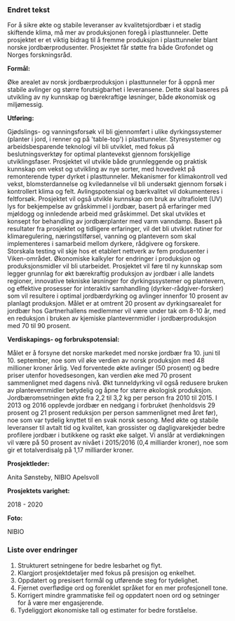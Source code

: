 ### Endret tekst

For å sikre økte og stabile leveranser av kvalitetsjordbær i et stadig skiftende klima, må mer av produksjonen foregå i plasttunneler. Dette prosjektet er et viktig bidrag til å fremme produksjon i plasttunneler blant norske jordbærprodusenter. Prosjektet får støtte fra både Grofondet og Norges forskningsråd.

**Formål:**

Øke arealet av norsk jordbærproduksjon i plasttunneler for å oppnå mer stabile avlinger og større forutsigbarhet i leveransene. Dette skal baseres på utvikling av ny kunnskap og bærekraftige løsninger, både økonomisk og miljømessig.

**Utføring:**

Gjødslings- og vanningsforsøk vil bli gjennomført i ulike dyrkingssystemer (planter i jord, i renner og på 'table-top') i plasttunneler. Styresystemer og arbeidsbesparende teknologi vil bli utviklet, med fokus på beslutningsverktøy for optimal plantevekst gjennom forskjellige utviklingsfaser. Prosjektet vil utvikle både grunnleggende og praktisk kunnskap om vekst og utvikling av nye sorter, med hovedvekt på remonterende typer dyrket i plasttunneler. Mekanismer for klimakontroll ved vekst, blomsterdannelse og kviledannelse vil bli undersøkt gjennom forsøk i kontrollert klima og felt. Avlingspotensial og bærkvalitet vil dokumenteres i feltforsøk. Prosjektet vil også utvikle kunnskap om bruk av ultrafiolett (UV) lys for bekjempelse av gråskimmel i jordbær, basert på erfaringer med mjøldogg og innledende arbeid med gråskimmel. Det skal utvikles et konsept for behandling av jordbærplanter med varm vanndamp. Basert på resultater fra prosjektet og tidligere erfaringer, vil det bli utviklet rutiner for klimaregulering, næringstilførsel, vanning og plantevern som skal implementeres i samarbeid mellom dyrkere, rådgivere og forskere. Storskala testing vil skje hos et etablert nettverk av fem produsenter i Viken-området. Økonomiske kalkyler for endringer i produksjon og produksjonsmidler vil bli utarbeidet. Prosjektet vil føre til ny kunnskap som legger grunnlag for økt bærekraftig produksjon av jordbær i alle landets regioner, innovative tekniske løsninger for dyrkingssystemer og plantevern, og effektive prosesser for interaktiv samhandling (dyrker-rådgiver-forsker) som vil resultere i optimal jordbærdyrking og avlinger innenfor 10 prosent av planlagt produksjon. Målet er at omtrent 20 prosent av dyrkingsarealet for jordbær hos Gartnerhallens medlemmer vil være under tak om 8-10 år, med en reduksjon i bruken av kjemiske plantevernmidler i jordbærproduksjon med 70 til 90 prosent.

**Verdiskapings- og forbrukspotensial:**

Målet er å forsyne det norske markedet med norske jordbær fra 10. juni til 10. september, noe som vil øke verdien av norsk produksjon med 48 millioner kroner årlig. Ved forventede økte avlinger (50 prosent) og bedre priser utenfor hovedsesongen, kan verdien øke med 70 prosent sammenlignet med dagens nivå. Økt tunneldyrking vil også redusere bruken av plantevernmidler betydelig og åpne for større økologisk produksjon. Jordbæromsetningen økte fra 2,2 til 3,2 kg per person fra 2010 til 2015. I 2013 og 2016 opplevde jordbær en nedgang i forbruket (henholdsvis 29 prosent og 21 prosent reduksjon per person sammenlignet med året før), noe som var tydelig knyttet til en svak norsk sesong. Med økte og stabile leveranser til avtalt tid og kvalitet, kan grossister og dagligvarekjeder bedre profilere jordbær i butikkene og raskt øke salget. Vi anslår at verdiøkningen vil være på 50 prosent av nivået i 2015/2016 (0,4 milliarder kroner), noe som gir et totalverdisalg på 1,17 milliarder kroner.

**Prosjektleder:**

Anita Sønsteby, NIBIO Apelsvoll

**Prosjektets varighet:**

2018 - 2020

**Foto:**

NIBIO

### Liste over endringer

1. Strukturert setningene for bedre lesbarhet og flyt.
2. Klargjort prosjektdetaljer med fokus på presisjon og enkelhet.
3. Oppdatert og presisert formål og utførende steg for tydelighet.
4. Fjernet overflødige ord og forenklet språket for en mer profesjonell tone.
5. Korrigert mindre grammatiske feil og oppdatert noen ord og setninger for å være mer engasjerende.
6. Tydeliggjort økonomiske tall og estimater for bedre forståelse.